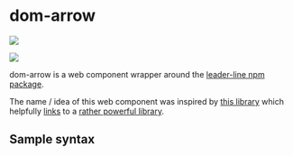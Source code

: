 # dom-arrow

<a href="https://nodei.co/npm/ib-id/"><img src="https://nodei.co/npm/dom-arrow.png"></a>

<img src="https://badgen.net/bundlephobia/minzip/dom-arrow">

dom-arrow is a web component wrapper around the [leader-line npm package](https://www.npmjs.com/package/leader-line).

The name / idea of this web component was inspired by [this library](https://www.cssscript.com/connect-elements-directional-arrow/) which helpfully [links](https://www.cssscript.com/draw-svg-paths-two-elements-leader-line/) to a [rather powerful library](https://www.npmjs.com/package/leader-line).

## Sample syntax

```html
```





